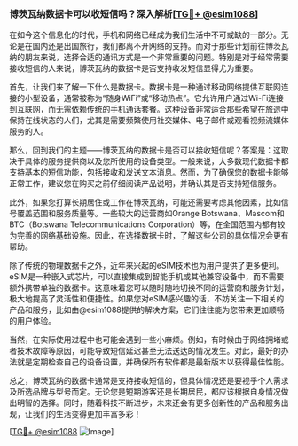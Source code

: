 ### 博茨瓦纳数据卡可以收短信吗？深入解析[[TG💪+ @esim1088](https://t.me/s/esim1088)]

在如今这个信息化的时代，手机和网络已经成为我们生活中不可或缺的一部分。无论是在国内还是出国旅行，我们都离不开网络的支持。而对于那些计划前往博茨瓦纳的朋友来说，选择合适的通讯方式是一个非常重要的问题。特别是对于经常需要接收短信的人来说，博茨瓦纳的数据卡是否支持收发短信显得尤为重要。

首先，让我们来了解一下什么是数据卡。数据卡是一种通过移动网络提供互联网连接的小型设备，通常被称为“随身WiFi”或“移动热点”。它允许用户通过Wi-Fi连接到互联网，而无需依赖传统的手机通话套餐。这种设备非常适合那些希望在旅途中保持在线状态的人们，尤其是需要频繁使用社交媒体、电子邮件或观看视频流媒体服务的人。

那么，回到我们的主题——博茨瓦纳的数据卡是否可以接收短信呢？答案是：这取决于具体的服务提供商以及您所使用的设备类型。一般来说，大多数现代数据卡都支持基本的短信功能，包括接收和发送文本消息。然而，为了确保您的数据卡能够正常工作，建议您在购买之前仔细阅读产品说明，并确认其是否支持短信服务。

此外，如果您打算长期居住或工作在博茨瓦纳，可能还需要考虑其他因素，比如信号覆盖范围和服务质量等。一些较大的运营商如Orange Botswana、Mascom和BTC（Botswana Telecommunications Corporation）等，在全国范围内都有较为完善的网络基础设施。因此，在选择数据卡时，了解这些公司的具体情况会更有帮助。

除了传统的物理数据卡之外，近年来兴起的eSIM技术也为用户提供了更多便利。eSIM是一种嵌入式芯片，可以直接集成到智能手机或其他兼容设备中，而不需要额外携带单独的数据卡。这意味着您可以随时随地切换不同的运营商和服务计划，极大地提高了灵活性和便捷性。如果您对eSIM感兴趣的话，不妨关注一下相关的产品和服务，比如由@esim1088提供的解决方案，它们往往能为您带来更加顺畅的用户体验。

当然，在实际使用过程中也可能会遇到一些小麻烦。例如，有时候由于网络拥堵或者技术故障等原因，可能导致短信延迟甚至无法送达的情况发生。对此，最好的办法就是定期检查自己的设备设置，并确保所有软件都是最新版本以获得最佳性能。

总之，博茨瓦纳的数据卡通常是支持接收短信的，但具体情况还是要视乎个人需求及所选品牌与型号而定。无论您是短期游客还是长期居民，都应该根据自身情况做出明智的选择。同时，随着科技不断进步，未来还会有更多创新性的产品和服务出现，让我们的生活变得更加丰富多彩！

[[TG💪+ @esim1088](https://t.me/s/esim1088) ![Image](https://i.postimg.cc/4NQfJmqS/Snipaste-2025-05-13-00-14-12.png)]